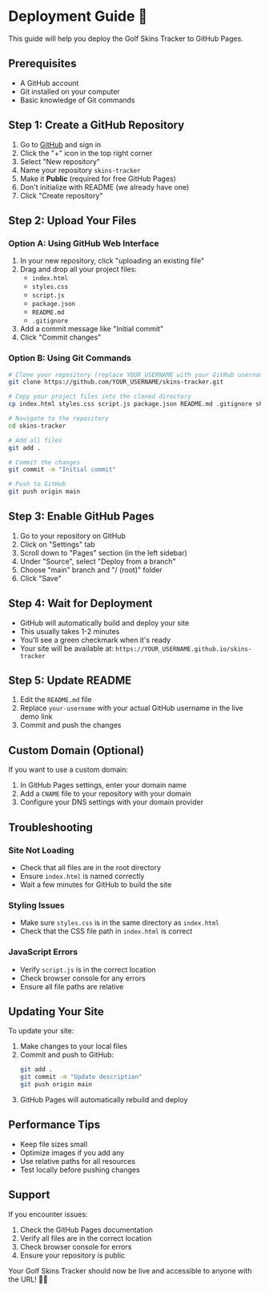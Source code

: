 # Deployment Guide 🚀

This guide will help you deploy the Golf Skins Tracker to GitHub Pages.

## Prerequisites

- A GitHub account
- Git installed on your computer
- Basic knowledge of Git commands

## Step 1: Create a GitHub Repository

1. Go to [GitHub](https://github.com) and sign in
2. Click the "+" icon in the top right corner
3. Select "New repository"
4. Name your repository `skins-tracker`
5. Make it **Public** (required for free GitHub Pages)
6. Don't initialize with README (we already have one)
7. Click "Create repository"

## Step 2: Upload Your Files

### Option A: Using GitHub Web Interface

1. In your new repository, click "uploading an existing file"
2. Drag and drop all your project files:
   - `index.html`
   - `styles.css`
   - `script.js`
   - `package.json`
   - `README.md`
   - `.gitignore`
3. Add a commit message like "Initial commit"
4. Click "Commit changes"

### Option B: Using Git Commands

```bash
# Clone your repository (replace YOUR_USERNAME with your GitHub username)
git clone https://github.com/YOUR_USERNAME/skins-tracker.git

# Copy your project files into the cloned directory
cp index.html styles.css script.js package.json README.md .gitignore skins-tracker/

# Navigate to the repository
cd skins-tracker

# Add all files
git add .

# Commit the changes
git commit -m "Initial commit"

# Push to GitHub
git push origin main
```

## Step 3: Enable GitHub Pages

1. Go to your repository on GitHub
2. Click on "Settings" tab
3. Scroll down to "Pages" section (in the left sidebar)
4. Under "Source", select "Deploy from a branch"
5. Choose "main" branch and "/ (root)" folder
6. Click "Save"

## Step 4: Wait for Deployment

- GitHub will automatically build and deploy your site
- This usually takes 1-2 minutes
- You'll see a green checkmark when it's ready
- Your site will be available at: `https://YOUR_USERNAME.github.io/skins-tracker`

## Step 5: Update README

1. Edit the `README.md` file
2. Replace `your-username` with your actual GitHub username in the live demo link
3. Commit and push the changes

## Custom Domain (Optional)

If you want to use a custom domain:

1. In GitHub Pages settings, enter your domain name
2. Add a `CNAME` file to your repository with your domain
3. Configure your DNS settings with your domain provider

## Troubleshooting

### Site Not Loading
- Check that all files are in the root directory
- Ensure `index.html` is named correctly
- Wait a few minutes for GitHub to build the site

### Styling Issues
- Make sure `styles.css` is in the same directory as `index.html`
- Check that the CSS file path in `index.html` is correct

### JavaScript Errors
- Verify `script.js` is in the correct location
- Check browser console for any errors
- Ensure all file paths are relative

## Updating Your Site

To update your site:

1. Make changes to your local files
2. Commit and push to GitHub:
   ```bash
   git add .
   git commit -m "Update description"
   git push origin main
   ```
3. GitHub Pages will automatically rebuild and deploy

## Performance Tips

- Keep file sizes small
- Optimize images if you add any
- Use relative paths for all resources
- Test locally before pushing changes

## Support

If you encounter issues:
1. Check the GitHub Pages documentation
2. Verify all files are in the correct location
3. Check browser console for errors
4. Ensure your repository is public

Your Golf Skins Tracker should now be live and accessible to anyone with the URL! 🏌️‍♂️ 